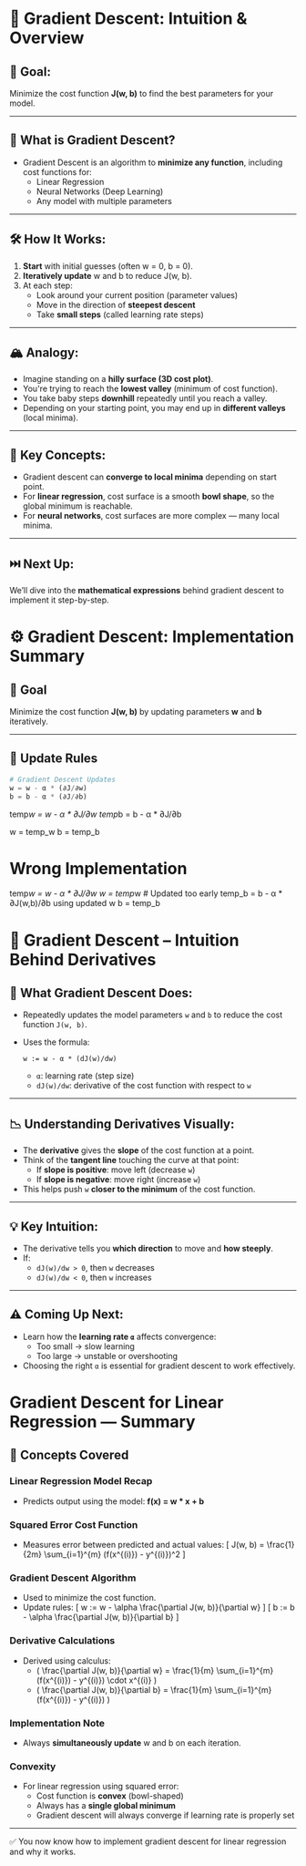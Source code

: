 # 🧠 Gradient Descent: Intuition & Overview

## 🧩 Goal:

Minimize the cost function **J(w, b)** to find the best parameters for your model.

---

## 🚶 What is Gradient Descent?

- Gradient Descent is an algorithm to **minimize any function**, including cost functions for:
  - Linear Regression
  - Neural Networks (Deep Learning)
  - Any model with multiple parameters

---

## 🛠️ How It Works:

1. **Start** with initial guesses (often w = 0, b = 0).
2. **Iteratively update** w and b to reduce J(w, b).
3. At each step:
   - Look around your current position (parameter values)
   - Move in the direction of **steepest descent**
   - Take **small steps** (called learning rate steps)

---

## 🏔️ Analogy:

- Imagine standing on a **hilly surface (3D cost plot)**.
- You're trying to reach the **lowest valley** (minimum of cost function).
- You take baby steps **downhill** repeatedly until you reach a valley.
- Depending on your starting point, you may end up in **different valleys** (local minima).

---

## 🔁 Key Concepts:

- Gradient descent can **converge to local minima** depending on start point.
- For **linear regression**, cost surface is a smooth **bowl shape**, so the global minimum is reachable.
- For **neural networks**, cost surfaces are more complex — many local minima.

---

## ⏭️ Next Up:

We’ll dive into the **mathematical expressions** behind gradient descent to implement it step-by-step.

# ⚙️ Gradient Descent: Implementation Summary

## 📌 Goal

Minimize the cost function **J(w, b)** by updating parameters **w** and **b** iteratively.

---

## 🔁 Update Rules

```python
# Gradient Descent Updates
w = w - α * (∂J/∂w)
b = b - α * (∂J/∂b)
```

temp*w = w - α * ∂J/∂w
temp*b = b - α * ∂J/∂b

w = temp_w
b = temp_b

# Wrong Implementation

temp*w = w - α * ∂J/∂w
w = temp*w # Updated too early
temp_b = b - α * ∂J(w,b)/∂b using updated w
b = temp_b

# 🧠 Gradient Descent – Intuition Behind Derivatives

## 🔁 What Gradient Descent Does:

- Repeatedly updates the model parameters `w` and `b` to reduce the cost function `J(w, b)`.
- Uses the formula:

  ```
  w := w - α * (dJ(w)/dw)
  ```

  - `α`: learning rate (step size)
  - `dJ(w)/dw`: derivative of the cost function with respect to `w`

---

## 📉 Understanding Derivatives Visually:

- The **derivative** gives the **slope** of the cost function at a point.
- Think of the **tangent line** touching the curve at that point:
  - If **slope is positive**: move left (decrease `w`)
  - If **slope is negative**: move right (increase `w`)
- This helps push `w` **closer to the minimum** of the cost function.

---

## 💡 Key Intuition:

- The derivative tells you **which direction** to move and **how steeply**.
- If:
  - `dJ(w)/dw > 0`, then `w` decreases
  - `dJ(w)/dw < 0`, then `w` increases

---

## ⚠️ Coming Up Next:

- Learn how the **learning rate `α`** affects convergence:
  - Too small → slow learning
  - Too large → unstable or overshooting
- Choosing the right `α` is essential for gradient descent to work effectively.

# Gradient Descent for Linear Regression — Summary

## 🧠 Concepts Covered

### Linear Regression Model Recap

- Predicts output using the model: **f(x) = w \* x + b**

### Squared Error Cost Function

- Measures error between predicted and actual values:
  \[ J(w, b) = \frac{1}{2m} \sum\_{i=1}^{m} (f(x^{(i)}) - y^{(i)})^2 \]

### Gradient Descent Algorithm

- Used to minimize the cost function.
- Update rules:
  \[ w := w - \alpha \frac{\partial J(w, b)}{\partial w} \]
  \[ b := b - \alpha \frac{\partial J(w, b)}{\partial b} \]

### Derivative Calculations

- Derived using calculus:
  - \( \frac{\partial J(w, b)}{\partial w} = \frac{1}{m} \sum\_{i=1}^{m} (f(x^{(i)}) - y^{(i)}) \cdot x^{(i)} \)
  - \( \frac{\partial J(w, b)}{\partial b} = \frac{1}{m} \sum\_{i=1}^{m} (f(x^{(i)}) - y^{(i)}) \)

### Implementation Note

- Always **simultaneously update** w and b on each iteration.

### Convexity

- For linear regression using squared error:
  - Cost function is **convex** (bowl-shaped)
  - Always has a **single global minimum**
  - Gradient descent will always converge if learning rate is properly set

---

✅ You now know how to implement gradient descent for linear regression and why it works.
